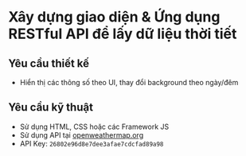 
# Xây dựng giao diện & Ứng dụng RESTful API để lấy dữ liệu thời tiết




## Yêu cầu thiết kế
 - Hiển thị các thông số theo UI, thay đổi background theo ngày/đêm 

## Yêu cầu kỹ thuật
 - Sử dụng HTML, CSS hoặc các Framework JS 
 - Sử dụng API tại [openweathermap.org](https://openweathermap.org/current)
 - API Key: `26802e96d8e7dee3afae7cdcfad89a98`

